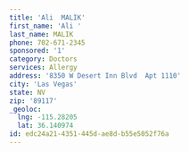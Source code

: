 ```yaml
---
title: 'Ali  MALIK'
first_name: 'Ali '
last_name: MALIK
phone: 702-671-2345
sponsored: '1'
category: Doctors
services: Allergy
address: '8350 W Desert Inn Blvd  Apt 1110'
city: 'Las Vegas'
state: NV
zip: '89117'
_geoloc:
  lng: -115.28205
  lat: 36.140974
id: edc24a21-4351-445d-ae8d-b55e5052f76a
---
```

